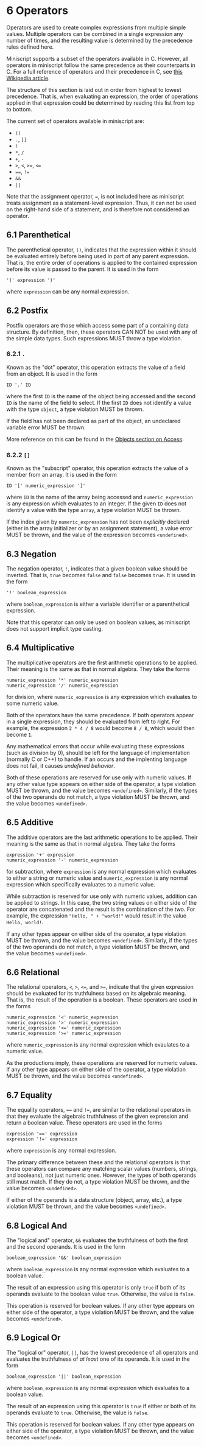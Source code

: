 # 6 Operators
Operators are used to create complex expressions from multiple simple values. Multiple operators can be combined in a single expression any number of times, and the resulting value is determined by the precedence rules defined here.

Miniscript supports a subset of the operators available in C. However, all operators in miniscript follow the same precedence as their counterparts in C. For a full reference of operators and their precedence in C, see [this Wikipedia article](http://en.wikipedia.org/wiki/Operators_in_C_and_C%2B%2B#Operator_precedence).

The structure of this section is laid out in order from highest to lowest precedence. That is, when evaluating an expression, the order of operations applied in that expression could be determined by reading this list from top to bottom.

The current set of operators available in miniscript are:

  - `()`
  - `.`, `[]`
  - `!`
  - `*`, `/`
  - `+`, `-`
  - `>`, `<`, `>=`, `<=`
  - `==`, `!=`
  - `&&`
  - `||`

Note that the assignment operator, `=`, is not included here as miniscript treats assignment as a statement-level expression. Thus, it can not be used on the right-hand side of a statement, and is therefore not considered an operator.

## 6.1 Parenthetical
The parenthetical operator, `()`, indicates that the expression within it should be evaluated entirely before being used in part of any parent expression. That is, the entire order of operations is applied to the contained expression before its value is passed to the parent. It is used in the form

    '(' expression ')'

where `expression` can be any normal expression.

## 6.2 Postfix
Postfix operators are those which access some part of a containing data structure. By definition, then, these operators CAN NOT be used with any of the simple data types. Such expressions MUST throw a type violation.

### 6.2.1 `.`
Known as the "dot" operator, this operation extracts the value of a field from an object. It is used in the form

    ID '.' ID

where the first `ID` is the name of the object being accessed and the second `ID` is the name of the field to select. If the first `ID` does not identify a value with the type `object`, a type violation MUST be thrown.

If the field has not been declared as part of the object, an undeclared variable error MUST be thrown.

More reference on this can be found in the [Objects section on Access](../data_structures/objects.md#412-access).

### 6.2.2 `[]`
Known as the "subscript" operator, this operation extracts the value of a member from an array. It is used in the form

    ID '[' numeric_expression ']'

where `ID` is the name of the array being accessed and `numeric_expression` is any expression which evaluates to an integer. If the given `ID` does not identify a value with the type `array`, a type violation MUST be thrown.

If the index given by `numeric_expression` has not been *explicitly* declared (either in the array initializer or by an assignment statement), a value error MUST be thrown, and the value of the expression becomes `<undefined>`.

## 6.3 Negation
The negation operator, `!`, indicates that a given boolean value should be inverted. That is, `true` becomes `false` and `false` becomes `true`. It is used in the form

    '!' boolean_expression

where `boolean_expression` is either a variable identifier or a parenthetical expression.

Note that this operator can only be used on boolean values, as miniscript does not support implicit type casting.

## 6.4 Multiplicative
The multiplicative operators are the first arithmetic operations to be applied. Their meaning is the same as that in normal algebra. They take the forms

    numeric_expression '*' numeric_expression
    numeric_expression '/' numeric_expression

for division, where `numeric_expression` is any expression which evaluates to some numeric value.

Both of the operators have the same precedence. If both operators appear in a single expression, they should be evaluated from left to right. For example, the expression `2 * 4 / 8` would become `8 / 8`, which would then become `1`.

Any mathematical errors that occur while evaluating these expressions (such as division by 0), should be left for the language of implementation (normally C or C++) to handle. If an occurs and the implenting language does not fail, it causes *undefined behavior*.

Both of these operations are reserved for use only with numeric values. If any other value type appears on either side of the operator, a type violation MUST be thrown, and the value becomes `<undefined>`. Similarly, if the types of the two operands do not match, a type violation MUST be thrown, and the value becomes `<undefined>`.

## 6.5 Additive
The additive operators are the last arithmetic operations to be applied. Their meaning is the same as that in normal algebra. They take the forms

    expression '+' expression
    numeric_expression '-' numeric_expression

for subtraction, where `expression` is any normal expression which evaluates to either a string or numeric value and `numeric_expression` is any normal expression which specifically evaluates to a numeric value.

While subtraction is reserved for use only with numeric values, addition can be applied to strings. In this case, the two string values on either side of the operator are concatenated and the result is the combination of the two. For example, the expression `"Hello, " + "world!"` would result in the value `Hello, world!`.

If any other types appear on either side of the operator, a type violation MUST be thrown, and the value becomes `<undefined>`. Similarly, if the types of the two operands do not match, a type violation MUST be thrown, and the value becomes `<undefined>`.

## 6.6 Relational
The relational operators, `<`, `>`, `<=`, and `>=`, indicate that the given expression should be evaluated for its truthfulness based on its algebraic meaning. That is, the result of the operation is a boolean. These operators are used in the forms

    numeric_expression '<' numeric_expression
    numeric_expression '>' numeric_expression
    numeric_expression '<=' numeric_expression
    numeric_expression '>=' numeric_expression

where `numeric_expression` is any normal expression which evaulates to a numeric value.

As the productions imply, these operations are reserved for numeric values. If any other type appears on either side of the operator, a type violation MUST be thrown, and the value becomes `<undefined>`.

## 6.7 Equality
The equality operators, `==` and `!=`, are similar to the relational operators in that they evaluate the algebraic truthfulness of the given expression and return a boolean value. These operators are used in the forms

    expression '==' expression
    expression '!=' expression

where `expression` is any normal expression.

The primary difference between these and the relational operators is that these operators can compare any matching scalar values (numbers, strings, and booleans), not just numeric ones. However, the types of both operands still must match. If they do not, a type violation MUST be thrown, and the value becomes `<undefined>`.

If either of the operands is a data structure (object, array, etc.), a type violation MUST be thrown, and the value becomes `<undefined>`.

## 6.8 Logical And
The "logical and" operator, `&&` evaluates the truthfulness of both the first and the second operands. It is used in the form

    boolean_expression '&&' boolean_expression

where `boolean_expression` is any normal expression which evaluates to a boolean value.

The result of an expression using this operator is only `true` if both of its operands evaluate to the boolean value `true`. Otherwise, the value is `false`.

This operation is reserved for boolean values. If any other type appears on either side of the operator, a type violation MUST be thrown, and the value becomes `<undefined>`.

## 6.9 Logical Or
The "logical or" operator, `||`, has the lowest precedence of all operators and evaluates the truthfulness of *at least* one of its operands. It is used in the form

    boolean_expression '||' boolean_expression

where `boolean_expression` is any normal expression which evaluates to a boolean value.

The result of an expression using this operator is `true` if either or both of its operands evaluate to `true`. Otherwise, the value is `false`.

This operation is reserved for boolean values. If any other type appears on either side of the operator, a type violation MUST be thrown, and the value becomes `<undefined>`.
